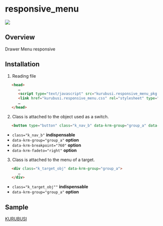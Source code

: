 # responsive_menu

![](http://kurubusi.net/wp-content/uploads/2014/10/kurubusi.responsive_menu_img1.jpg)

## Overview
Drawer Menu responsive

## Installation

1. Reading file
```html
   <head>
      …
      <script type="text/javascript" src="kurubusi.responsive_menu_pkg.js"></script>
      <link href="kurubusi.responsive_menu.css" rel="stylesheet" type="text/css">
      …
   </head>
```


2. Class is attached to the object used as a switch. 
```html
   <button type="button" class="k_nav_b" data-krm-group="group_a" data-krm-breakpoint="760" data-krm-fadeto="right">MENU</button>
```
* `class="k_nav_b"`        **indispensable**
* `data-krm-group="group_a"`        **option**
* `data-krm-breakpoint="760"`        **option**
* `data-krm-fadeto="right"`        **option**


3. Class is attached to the menu of a target. 
```html
   <div class="k_target_obj" data-krm-group="group_a">
      …
   </div>
```
* `class="k_target_obj""`        **indispensable**
* `data-krm-group="group_a"`        **option**  


## Sample

[KURUBUSI](http://kurubusi.net/)
